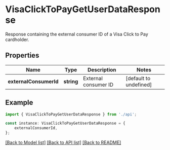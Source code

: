 # VisaClickToPayGetUserDataResponse

Response containing the external consumer ID of a Visa Click to Pay cardholder.

## Properties

Name | Type | Description | Notes
------------ | ------------- | ------------- | -------------
**externalConsumerId** | **string** | External consumer ID | [default to undefined]

## Example

```typescript
import { VisaClickToPayGetUserDataResponse } from './api';

const instance: VisaClickToPayGetUserDataResponse = {
    externalConsumerId,
};
```

[[Back to Model list]](../README.md#documentation-for-models) [[Back to API list]](../README.md#documentation-for-api-endpoints) [[Back to README]](../README.md)
